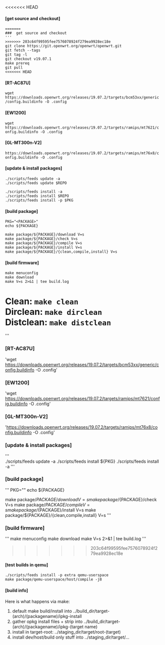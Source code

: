 <<<<<<< HEAD
#### [get source and checkout]
```
=======
###  get source and checkout  
'''  
>>>>>>> 203c64f99595fee7576078924f279ea9928ec18e
git clone https://git.openwrt.org/openwrt/openwrt.git
git fetch --tags
git tag -l
git checkout v19.07.1
make prereq
git pull
<<<<<<< HEAD
```

#### [RT-AC87U]
`wget https://downloads.openwrt.org/releases/19.07.2/targets/bcm53xx/generic/config.buildinfo -O .config`

#### [EW1200]
`wget https://downloads.openwrt.org/releases/19.07.2/targets/ramips/mt7621/config.buildinfo -O .config`

#### [GL-MT300n-V2]
`https://downloads.openwrt.org/releases/19.07.2/targets/ramips/mt76x8/config.buildinfo -O .config`

#### [update & install packages]
```
./scripts/feeds update -a
./scripts/feeds update $REPO

./scripts/feeds install -a
./scripts/feeds install $REPO
./scripts/feeds install -p $PKG
```

#### [build package]
```
PKG="<PACKAGE>"
echo ${PACKAGE}

make package/${PACKAGE}/download V=s
make package/${PACKAGE}/check V=s
make package/${PACKAGE}/compile V=s
make package/${PACKAGE}/install V=s
make package/${PACKAGE}/{clean,compile,install} V=s
```

#### [build firmware]
```
make menuconfig
make download
make V=s 2>&1 | tee build.log
```

Clean: `make clean`  
Dirclean: `make dirclean`  
Distclean: `make distclean`  
=======
'''  
  
### [RT-AC87U]  
'wget https://downloads.openwrt.org/releases/19.07.2/targets/bcm53xx/generic/config.buildinfo -O .config'  

### [EW1200]  
'wget https://downloads.openwrt.org/releases/19.07.2/targets/ramips/mt7621/config.buildinfo -O .config'  
 
### [GL-MT300n-V2] 
'https://downloads.openwrt.org/releases/19.07.2/targets/ramips/mt76x8/config.buildinfo -O .config' 
 
### [update & install packages] 
'''  
./scripts/feeds update -a 
./scripts/feeds install ${PKG} 
./scripts/feeds install -a 
''' 
 
### [build package] 
''' 
PKG="<PACKAGE>" 
echo ${PACKAGE} 

make package/${PACKAGE}/download V=s 
make package/${PACKAGE}/check V=s 
make package/${PACKAGE}/compile V=s 
make package/${PACKAGE}/install V=s 
make package/${PACKAGE}/{clean,compile,install} V=s 
'''

### [build firmware] 
'''
make menuconfig 
make download 
make V=s 2>&1 | tee build.log 
'''
>>>>>>> 203c64f99595fee7576078924f279ea9928ec18e

#### [test builds in qemu]
```
./scripts/feeds install -p extra qemu-userspace
make package/qemu-userspace/host/compile -j8
```

#### [build info]
Here is what happens via make:

1. default make build/install into ../build_dir/target-(arch)/(packagename)/ipkg-install
2. gather opkg install files + strip into ../build_dir/target-(arch)/(packagename)/ipkg-(target name)
3. install in target-root: ../staging_dir/target/root-(target)
4. install dev/host/build only stuff into ../staging_dir/target/...
